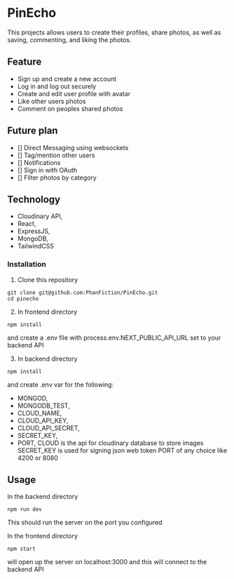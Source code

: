 # PinEcho
This projects allows users to create their profiles, share photos, as well as saving, commenting, and liking the photos.

## Feature

- Sign up and create a new account
- Log in and log out securely
- Create and edit user profile with avatar
- Like other users photos
- Comment on peoples shared photos

## Future plan

- [] Direct Messaging using websockets
- [] Tag/mention other users
- [] Notifications
- [] Sign in with OAuth
- [] Filter photos by category

## Technology

- Cloudinary API, 
- React, 
- ExpressJS, 
- MongoDB, 
- TailwindCSS

### Installation
1. Clone this repository
```
git clone git@github.com:PhanFiction/PinEcho.git
cd pinecho
```
2. In frontend directory
```
npm install
```
and create a .env file with process.env.NEXT_PUBLIC_API_URL set to your backend API

3. In backend directory
```
npm install
```
and create .env var for the following: 
  * MONGOD, 
  * MONGODB_TEST, 
  * CLOUD_NAME, 
  * CLOUD_API_KEY, 
  * CLOUD_API_SECRET,
  * SECRET_KEY,
  * PORT,
CLOUD is the api for cloudinary database to store images 
SECRET_KEY is used for signing json web token
PORT of any choice like 4200 or 8080

## Usage
In the backend directory
```
npm run dev
```
This should run the server on the port you configured

In the frontend directory
```
npm start
```
will open up the server on localhost:3000 and this will connect to the backend API

 

